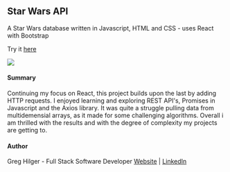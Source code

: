 ## Star Wars API

A Star Wars database written in Javascript, HTML and CSS - uses React with Bootstrap 

Try it [here](https://gh-star-wars-api.herokuapp.com/)

![](Images/preview.png)

#### Summary

Continuing my focus on React, this project builds upon the last by adding HTTP requests.  I enjoyed learning and exploring REST API's, Promises
in Javascript and the Axios library.  It was quite a struggle pulling data from multidemensial arrays, as it made for some challenging algorithms. Overall
i am thrilled with the results and with the degree of complexity my projects are getting to.


#### Author

Greg Hilger - Full Stack Software Developer  [Website](https://www.gregoryhilger.com) | [LinkedIn](https://www.linkedin.com/in/gregoryhilger/)
